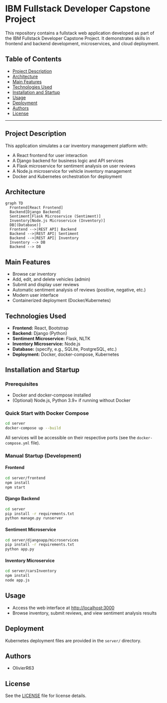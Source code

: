 # IBM Fullstack Developer Capstone Project

This repository contains a fullstack web application developed as part of the IBM Fullstack Developer Capstone Project. It demonstrates skills in frontend and backend development, microservices, and cloud deployment.

## Table of Contents
- [Project Description](#project-description)
- [Architecture](#architecture)
- [Main Features](#main-features)
- [Technologies Used](#technologies-used)
- [Installation and Startup](#installation-and-startup)
- [Usage](#usage)
- [Deployment](#deployment)
- [Authors](#authors)
- [License](#license)

---

## Project Description

This application simulates a car inventory management platform with:
- A React frontend for user interaction
- A Django backend for business logic and API services
- A Flask microservice for sentiment analysis on user reviews
- A Node.js microservice for vehicle inventory management
- Docker and Kubernetes orchestration for deployment

## Architecture

```mermaid
graph TD
  Frontend[React Frontend]
  Backend[Django Backend]
  Sentiment[Flask Microservice (Sentiment)]
  Inventory[Node.js Microservice (Inventory)]
  DB[(Database)]
  Frontend -->|REST API| Backend
  Backend -->|REST API| Sentiment
  Backend -->|REST API| Inventory
  Inventory --> DB
  Backend --> DB
```

## Main Features

- Browse car inventory
- Add, edit, and delete vehicles (admin)
- Submit and display user reviews
- Automatic sentiment analysis of reviews (positive, negative, etc.)
- Modern user interface
- Containerized deployment (Docker/Kubernetes)

## Technologies Used

- **Frontend:** React, Bootstrap
- **Backend:** Django (Python)
- **Sentiment Microservice:** Flask, NLTK
- **Inventory Microservice:** Node.js
- **Database:** (specify, e.g., SQLite, PostgreSQL, etc.)
- **Deployment:** Docker, docker-compose, Kubernetes

## Installation and Startup

### Prerequisites

- Docker and docker-compose installed
- (Optional) Node.js, Python 3.9+ if running without Docker

### Quick Start with Docker Compose

```bash
cd server
docker-compose up --build
```
All services will be accessible on their respective ports (see the `docker-compose.yml` file).

### Manual Startup (Development)

#### Frontend

```bash
cd server/frontend
npm install
npm start
```

#### Django Backend

```bash
cd server
pip install -r requirements.txt
python manage.py runserver
```

#### Sentiment Microservice

```bash
cd server/djangoapp/microservices
pip install -r requirements.txt
python app.py
```

#### Inventory Microservice

```bash
cd server/carsInventory
npm install
node app.js
```

## Usage

- Access the web interface at [http://localhost:3000](http://localhost:3000)
- Browse inventory, submit reviews, and view sentiment analysis results

## Deployment

Kubernetes deployment files are provided in the `server/` directory.

## Authors

- OlivierR63

## License

See the [LICENSE](LICENSE) file for license details.
